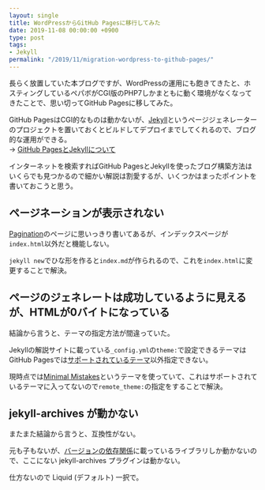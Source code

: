 ```yaml
---
layout: single
title: WordPressからGitHub Pagesに移行してみた
date: 2019-11-08 00:00:00 +0900
type: post
tags:
- Jekyll
permalink: "/2019/11/migration-wordpress-to-github-pages/"
---
```

長らく放置していた本ブログですが、WordPressの運用にも飽きてきたと、ホスティングしているペパボがCGI版のPHP7しかまともに動く環境がなくなってきたことで、思い切ってGitHub Pagesに移してみた。

GitHub PagesはCGI的なものは動かないが、[Jekyll](http://jekyllrb-ja.github.io/)というページジェネレーターのプロジェクトを置いておくとビルドしてデプロイまでしてくれるので、ブログ的な運用ができる。<br>
→ [GitHub PagesとJekyllについて](https://help.github.com/ja/github/working-with-github-pages/about-github-pages-and-jekyll)

インターネットを検索すればGitHub PagesとJekyllを使ったブログ構築方法はいくらでも見つかるので細かい解説は割愛するが、いくつかはまったポイントを書いておこうと思う。

## ページネーションが表示されない
[Pagination](http://jekyllrb-ja.github.io/docs/pagination/)のページに思いっきり書いてあるが、インデックスページが`index.html`以外だと機能しない。

`jekyll new`でひな形を作ると`index.md`が作られるので、これを`index.html`に変更することで解決。

## ページのジェネレートは成功しているように見えるが、HTMLが0バイトになっている
結論から言うと、テーマの指定方法が間違っていた。

Jekyllの解説サイトに載っている`_config.yml`の`theme:`で設定できるテーマはGitHub Pagesでは[サポートされているテーマ](https://pages.github.com/themes/)以外指定できない。

現時点では[Minimal Mistakes](https://mmistakes.github.io/minimal-mistakes/)というテーマを使っていて、これはサポートされているテーマに入ってないので`remote_theme:`の指定をすることで解決。

## jekyll-archives が動かない
またまた結論から言うと、互換性がない。

元も子もないが、[バージョンの依存関係](https://pages.github.com/versions/)に載っているライブラリしか動かないので、ここにない jekyll-archives プラグインは動かない。

仕方ないので Liquid (デフォルト) 一択で。